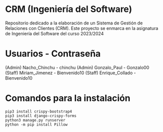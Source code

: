 # CRM (Ingeniería del Software)
Repositorio dedicado a la elaboración de un Sistema de Gestión de Relaciones con Clientes (CRM). Este proyecto se enmarca en la asignatura de Ingeniería del Software del curso 2023/2024

# Usuarios - Contraseña

(Admin) Nacho_Chinchu - chinchu
(Admin) Gonzalo_Paul - Gonzalo00
(Staff) Miriam_Jimenez - Bienvenido10
(Staff) Enrique_Collado - Bienvenido10

# Comandos para la instalación

```
pip3 install crispy-bootstrap4
pip3 install django-crispy-forms
python3 manage.py runserver
python -m pip install Pillow
```

